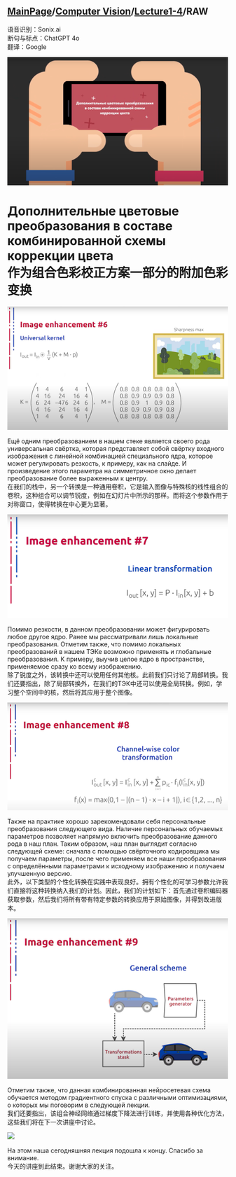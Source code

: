 ## [MainPage](../../index.md)/[Computer Vision](../README.md)/[Lecture1-4](../Lecture.md)/RAW

语音识别：Sonix.ai  
断句与标点：ChatGPT 4o  
翻译：Google  

![](../pic/Lecture1-5.1.png)

# Дополнительные цветовые преобразования в составе комбинированной схемы коррекции цвета <br> 作为组合色彩校正方案一部分的附加色彩变换

![](../pic/Lecture1-5.2.png)

Ещё одним преобразованием в нашем стеке является своего рода универсальная свёртка, которая представляет собой свёртку входного изображения с линейной комбинацией специального ядра, которое может регулировать резкость, к примеру, как на слайде. И произведение этого параметра на симметричное окно делает преобразование более выраженным к центру.  
在我们的栈中，另一个转换是一种通用卷积，它是输入图像与特殊核的线性组合的卷积，这种组合可以调节锐度，例如在幻灯片中所示的那样。而将这个参数作用于对称窗口，使得转换在中心更为显著。

![](../pic/Lecture1-5.3.png)

Помимо резкости, в данном преобразовании может фигурировать любое другое ядро. Ранее мы рассматривали лишь локальные преобразования. Отметим также, что помимо локальных преобразований в нашем ТЭКе возможно применять и глобальные преобразования. К примеру, выучив целое ядро в пространстве, применяемое сразу ко всему изображению.  
除了锐度之外，该转换中还可以使用任何其他核。此前我们只讨论了局部转换。我们还要指出，除了局部转换外，在我们的TЭК中还可以使用全局转换。例如，学习整个空间中的核，然后将其应用于整个图像。

![](../pic/Lecture1-5.4.png)

Также на практике хорошо зарекомендовали себя персональные преобразования следующего вида. Наличие персональных обучаемых параметров позволяет напрямую включить преобразование данного рода в наш план. Таким образом, наш план выглядит согласно следующей схеме: сначала с помощью свёрточного кодировщика мы получаем параметры, после чего применяем все наши преобразования с определёнными параметрами к исходному изображению и получаем улучшенную версию.  
此外，以下类型的个性化转换在实践中表现良好。拥有个性化的可学习参数允许我们直接将这种转换纳入我们的计划。因此，我们的计划如下：首先通过卷积编码器获取参数，然后我们将所有带有特定参数的转换应用于原始图像，并得到改进版本。

![](../pic/Lecture1-5.5.png)

Отметим также, что данная комбинированная нейросетевая схема обучается методом градиентного спуска с различными оптимизациями, о которых мы поговорим в следующей лекции.  
我们还要指出，该组合神经网络通过梯度下降法进行训练，并使用各种优化方法，这些我们将在下一次讲座中讨论。

![](../pic/Lecture1-5.6.png)

На этом наша сегодняшняя лекция подошла к концу. Спасибо за внимание.  
今天的讲座到此结束。谢谢大家的关注。